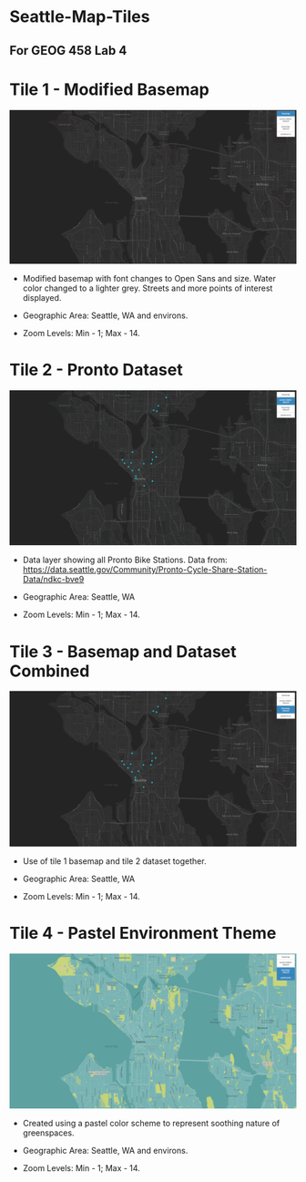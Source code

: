 # Seattle-Map-Tiles
## For GEOG 458 Lab 4

# Tile 1 - Modified Basemap

![basemap](img/basemap.png)

* Modified basemap with font changes to Open Sans and size. Water color changed to a lighter grey. Streets and more points of interest displayed.

* Geographic Area: Seattle, WA and environs.

* Zoom Levels: Min - 1; Max - 14.

# Tile 2 - Pronto Dataset

![dataset](img/pronto-dataset.png)

* Data layer showing all Pronto Bike Stations. Data from: https://data.seattle.gov/Community/Pronto-Cycle-Share-Station-Data/ndkc-bve9

* Geographic Area: Seattle, WA

* Zoom Levels: Min - 1; Max - 14.

# Tile 3 - Basemap and Dataset Combined

![dataset-basemap](img/pronto-basemap.png)

* Use of tile 1 basemap and tile 2 dataset together.

* Geographic Area: Seattle, WA

* Zoom Levels: Min - 1; Max - 14.

# Tile 4 - Pastel Environment Theme

![pastel-envir](img/pastel-envir.png)

* Created using a pastel color scheme to represent soothing nature of greenspaces.

* Geographic Area: Seattle, WA and environs.

* Zoom Levels: Min - 1; Max - 14.